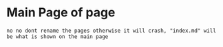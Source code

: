 # Main Page of page

`no no dont rename the pages otherwise it will crash, "index.md" will be what is shown on the main page`

